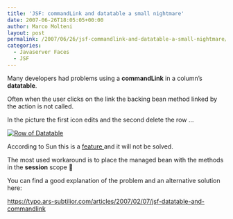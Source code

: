 ```yaml
---
title: 'JSF: commandLink and datatable a small nightmare'
date: 2007-06-26T18:05:05+00:00
author: Marco Molteni
layout: post
permalink: /2007/06/26/jsf-commandlink-and-datatable-a-small-nightmare/
categories:
  - Javaserver Faces
  - JSF
---
```

Many developers had problems using a **commandLink** in a column&#8217;s **datatable**.
  
Often when the user clicks on the link the backing bean method linked by the action is not called.

In the picture the first icon edits and the second delete the row &#8230;

[![Row of Datatable](https://molteni.files.wordpress.com/2007/06/table_row.png)](https://molteni.files.wordpress.com/2007/06/table_row.png "Row of Datatable")

According to Sun this is a <a href="https://javaserverfaces.dev.java.net/issues/show_bug.cgi?id=69" target="_blank">feature </a>and it will not be solved.

The most used workaround is to place the managed bean with the methods in the **session** scope 🙁

You can find a good explanation of the problem and an alternative solution here:
  
 <https://typo.ars-subtilior.com/articles/2007/02/07/jsf-datatable-and-commandlink>
